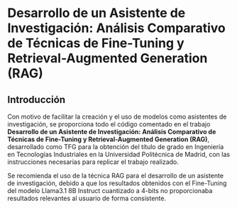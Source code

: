 # Desarrollo de un Asistente de Investigación: Análisis Comparativo de Técnicas de Fine-Tuning y Retrieval-Augmented Generation (RAG)

## Introducción
Con motivo de facilitar la creación y el uso de modelos como asistentes de investigación, se proporciona todo el código comentado en el trabajo **Desarrollo de un Asistente de Investigación: Análisis Comparativo de Técnicas de Fine-Tuning y Retrieval-Augmented Generation (RAG)**, desarrollado como TFG para la obtención del título de grado en Ingeniería en Tecnologías Industriales en la Universidad Politécnica de Madrid, con las instrucciones necesarias para replicar el trabajo realizado.

Se recomienda el uso de la técnica RAG para el desarrollo de un asistente de investigación, debido a que los resultados obtenidos con el Fine-Tuning del modelo Llama3.1 8B Instruct cuantizado a 4-bits no proporcionaba resultados relevantes al usuario de forma consistente.